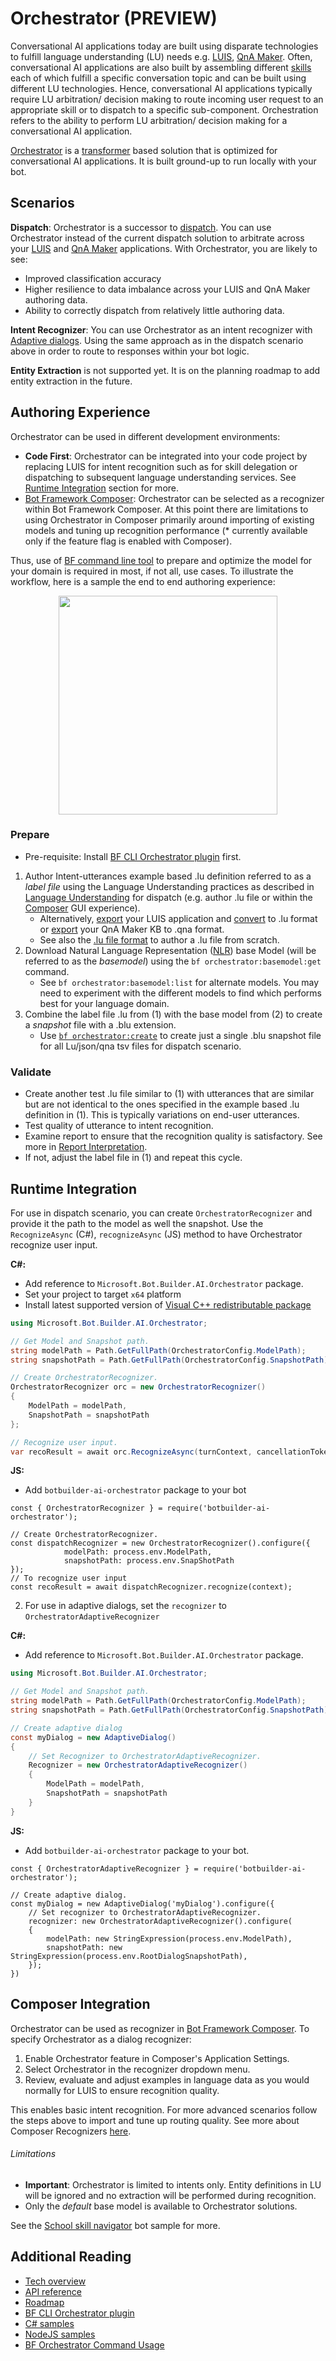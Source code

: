 # Orchestrator (PREVIEW)

Conversational AI applications today are built using disparate technologies to fulfill language understanding (LU) needs e.g. [LUIS][1], [QnA Maker][2]. Often, conversational AI applications are also built by assembling different [skills][3] each of which fulfill a specific conversation topic and can be built using different LU technologies. Hence, conversational AI applications typically require LU arbitration/ decision making to route incoming user request to an appropriate skill or to dispatch to a specific sub-component. Orchestration refers to the ability to perform LU arbitration/ decision making for a conversational AI application.  

[Orchestrator][18] is a [transformer][4] based solution that is optimized for conversational AI applications. It is built ground-up to run locally with your bot.

## Scenarios
**Dispatch**: Orchestrator is a successor to [dispatch][5]. You can use Orchestrator instead of the current dispatch solution to arbitrate across your [LUIS][1] and [QnA Maker][2] applications. With Orchestrator, you are likely to see:

- Improved classification accuracy
- Higher resilience to data imbalance across your LUIS and QnA Maker authoring data.
- Ability to correctly dispatch from relatively little authoring data.

**Intent Recognizer**: You can use Orchestrator as an intent recognizer with [Adaptive dialogs][6]. Using the same approach as in the dispatch scenario above in order to route to responses within your bot logic.

**Entity Extraction** is not supported yet.  It is on the planning roadmap to add entity extraction in the future.

## Authoring Experience

Orchestrator can be used in different development environments:

* **Code First**: Orchestrator can be integrated into your code project by replacing LUIS for intent recognition such as for skill delegation or dispatching to subsequent language understanding services.  See [Runtime Integration](#runtime-integration) section for more.
* [Bot Framework Composer][19]: Orchestrator can be selected as a recognizer within Bot Framework Composer. At this point there are limitations to using Orchestrator in Composer primarily around importing of existing models and tuning up recognition performance (* currently available only if the feature flag is enabled with Composer).

Thus, use of [BF command line tool][7] to prepare and optimize the model for your domain is required in most, if not all, use cases.   To illustrate the workflow, here is a sample the end to end authoring experience:

<p align="center">
  <img width="350" src="./docs/media/authoring.png" />
</p>

### Prepare

* Pre-requisite: Install [BF CLI Orchestrator plugin][11] first.

1. Author Intent-utterances example based .lu definition referred to as a *label file* using the Language Understanding practices as described in [Language Understanding][2] for dispatch (e.g. author .lu file or within the [Composer][3] GUI experience). 
   * Alternatively, [export][8] your LUIS application and [convert][9] to .lu format or [export][10] your QnA Maker KB to .qna format.
   * See also the [.lu file format][21] to author a .lu file from scratch. 
2. Download Natural Language Representation ([NLR][20]) base Model (will be referred to as the *basemodel*) using the `bf orchestrator:basemodel:get` command. 
   * See `bf orchestrator:basemodel:list` for alternate models. You may need to experiment with the different models to find which performs best for your language domain.
3. Combine the label file .lu from (1) with the base model from (2) to create a *snapshot* file with a .blu extension.
   * Use [`bf orchestrator:create`][16] to create just a single .blu snapshot file for all Lu/json/qna tsv files for dispatch scenario.

### Validate

* Create another test .lu file similar to (1) with utterances that are similar but are not identical to the ones specified in the example based .lu definition in (1). This is typically variations on end-user utterances. 
* Test quality of utterance to intent recognition. 
* Examine report to ensure that the recognition quality is satisfactory. See more in [Report Interpretation][22].
* If not, adjust the label file in (1) and repeat this cycle.

## Runtime Integration

For use in dispatch scenario, you can create `OrchestratorRecognizer` and provide it the path to the model as well the snapshot. Use the `RecognizeAsync` (C#), `recognizeAsync` (JS) method to have Orchestrator recognize user input. 

**C#:**

- Add reference to `Microsoft.Bot.Builder.AI.Orchestrator` package.
- Set your project to target `x64` platform
- Install latest supported version of [Visual C++ redistributable package](https://support.microsoft.com/en-gb/help/2977003/the-latest-supported-visual-c-downloads)


```C# 
using Microsoft.Bot.Builder.AI.Orchestrator;

// Get Model and Snapshot path.
string modelPath = Path.GetFullPath(OrchestratorConfig.ModelPath);
string snapshotPath = Path.GetFullPath(OrchestratorConfig.SnapshotPath);

// Create OrchestratorRecognizer.
OrchestratorRecognizer orc = new OrchestratorRecognizer()
{
    ModelPath = modelPath,
    SnapshotPath = snapshotPath
};

// Recognize user input.
var recoResult = await orc.RecognizeAsync(turnContext, cancellationToken);
```

**JS:**

- Add `botbuilder-ai-orchestrator` package to your bot

```JS
const { OrchestratorRecognizer } = require('botbuilder-ai-orchestrator');

// Create OrchestratorRecognizer.
const dispatchRecognizer = new OrchestratorRecognizer().configure({
            modelPath: process.env.ModelPath, 
            snapshotPath: process.env.SnapShotPath
});
// To recognize user input
const recoResult = await dispatchRecognizer.recognize(context);
```

2. For use in adaptive dialogs, set the `recognizer` to `OrchestratorAdaptiveRecognizer`

**C#:**
- Add reference to `Microsoft.Bot.Builder.AI.Orchestrator` package.

```C#
using Microsoft.Bot.Builder.AI.Orchestrator;

// Get Model and Snapshot path.
string modelPath = Path.GetFullPath(OrchestratorConfig.ModelPath);
string snapshotPath = Path.GetFullPath(OrchestratorConfig.SnapshotPath);

// Create adaptive dialog
const myDialog = new AdaptiveDialog()
{
    // Set Recognizer to OrchestratorAdaptiveRecognizer.
    Recognizer = new OrchestratorAdaptiveRecognizer()
    {
        ModelPath = modelPath,
        SnapshotPath = snapshotPath
    }
}
```

**JS:**

- Add `botbuilder-ai-orchestrator` package to your bot.

```JS
const { OrchestratorAdaptiveRecognizer } = require('botbuilder-ai-orchestrator');

// Create adaptive dialog.
const myDialog = new AdaptiveDialog('myDialog').configure({
    // Set recognizer to OrchestratorAdaptiveRecognizer.
    recognizer: new OrchestratorAdaptiveRecognizer().configure(
    {
        modelPath: new StringExpression(process.env.ModelPath),
        snapshotPath: new StringExpression(process.env.RootDialogSnapshotPath),
    });
})
```



## Composer Integration

Orchestrator can be used as recognizer in [Bot Framework Composer][19]. To specify Orchestrator as a dialog recognizer:

1. Enable Orchestrator feature in Composer's Application Settings.
2. Select Orchestrator in the recognizer dropdown menu.
3. Review, evaluate and adjust examples in language data as you would normally for LUIS to ensure recognition quality.

This enables basic  intent recognition. For more advanced scenarios follow the steps above to import and tune up routing quality. See more about Composer Recognizers [here](https://docs.microsoft.com/en-us/composer/concept-dialog#recognizer).

###### Limitations

* **Important**: Orchestrator is limited to intents only. Entity definitions in LU will be ignored and no extraction will be performed during recognition. 
* Only the *default* base model is available to Orchestrator solutions.

See the [School skill navigator](https://github.com/microsoft/BotBuilder-Samples/tree/main/experimental/orchestrator/Composer/01.school-skill-navigator#school-skill-navigator-bot) bot sample for more. 



## Additional Reading

- [Tech overview][18]
- [API reference][14]
- [Roadmap](./docs/Overview.md#Roadmap)
- [BF CLI Orchestrator plugin][11]
- [C# samples][12]
- [NodeJS samples][13]
- [BF Orchestrator Command Usage][23]

[1]:https://luis.ai
[2]:https://qnamaker.ai
[3]:https://docs.microsoft.com/en-us/azure/bot-service/bot-builder-skills-overview?view=azure-bot-service-4.0
[4]:https://en.wikipedia.org/wiki/Transformer_(machine_learning_model)
[5]:https://docs.microsoft.com/en-us/azure/bot-service/bot-builder-tutorial-dispatch?view=azure-bot-service-4.0&tabs=cs
[6]:https://aka.ms/adaptive-dialogs
[7]:https://github.com/microsoft/botframework-cli
[8]:https://github.com/microsoft/botframework-cli/tree/master/packages/luis#bf-luisversionexport
[9]:https://github.com/microsoft/botframework-cli/tree/master/packages/luis#bf-luisconvert
[10]:https://github.com/microsoft/botframework-cli/tree/master/packages/qnamaker#bf-qnamakerkbexport
[11]:https://github.com/microsoft/botframework-cli/tree/beta/packages/orchestrator
[12]:https://github.com/microsoft/BotBuilder-Samples/tree/main/experimental/orchestrator/csharp_dotnetcore
[13]:https://github.com/microsoft/BotBuilder-Samples/tree/main/experimental/orchestrator/javascript_nodejs
[14]:./docs/API_reference.md
[15]: TBD/AvailableIndex
[16]:https://github.com/microsoft/botframework-cli/tree/beta/packages/orchestrator#bf-orchestratorcreate
[17]:TBD/AvailableIndex
[18]:./docs/Overview.md
[19]: https://docs.microsoft.com/en-us/composer/introduction
[20]: https://aka.ms/NLRModels "Natural Language Representation Models"
[21]:https://docs.microsoft.com/en-us/azure/bot-service/file-format/bot-builder-lu-file-format?view=azure-bot-service-4.0	"LU file format"
[22]:./docs/BFOrchestratorReport.md "report interpretation"
[23]: ./docs/BFOrchestratorUsage.md "BF Orchestrator usage"


